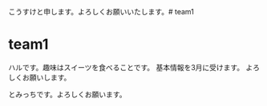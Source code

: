 こうすけと申します。よろしくお願いいたします。# team1
# team1

ハルです。趣味はスイーツを食べることです。
基本情報を3月に受けます。
よろしくお願いします。

とみっちです。よろしくお願います。